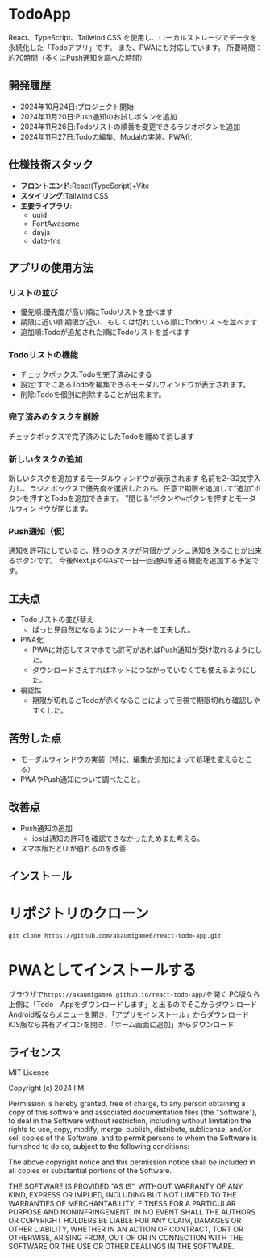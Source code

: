# TodoApp

React、TypeScript、Tailwind CSS を使用し、ローカルストレージでデータを永続化した「Todoアプリ」です。
また、PWAにも対応しています。
所要時間：約70時間（多くはPush通知を調べた時間）

## 開発履歴

- 2024年10月24日:プロジェクト開始
- 2024年11月20日:Push通知のお試しボタンを追加
- 2024年11月26日:Todoリストの順番を変更できるラジオボタンを追加
- 2024年11月27日:Todoの編集、Modalの実装、PWA化

## 仕様技術スタック

- **フロントエンド**:React(TypeScript)+Vite
- **スタイリング**:Tailwind CSS
- **主要ライブラリ**:
  - uuid
  - FontAwesome
  - dayjs
  - date-fns

## アプリの使用方法

### リストの並び

- 優先順:優先度が高い順にTodoリストを並べます
- 期限に近い順:期限が近い、もしくは切れている順にTodoリストを並べます
- 追加順:Todoが追加された順にTodoリストを並べます

### Todoリストの機能

- チェックボックス:Todoを完了済みにする
- 設定:すでにあるTodoを編集できるモーダルウィンドウが表示されます。
- 削除:Todoを個別に削除することが出来ます。

### 完了済みのタスクを削除

チェックボックスで完了済みにしたTodoを纏めて消します

### 新しいタスクの追加

新しいタスクを追加するモーダルウィンドウが表示されます
名前を2~32文字入力し、ラジオボックスで優先度を選択したのち、任意で期限を追加して”追加”ボタンを押すとTodoを追加できます。
”閉じる”ボタンや×ボタンを押すとモーダルウィンドウが閉じます。

### Push通知（仮）

通知を許可にしていると、残りのタスクが何個かプッシュ通知を送ることが出来るボタンです。
今後Next.jsやGASで一日一回通知を送る機能を追加する予定です。

## 工夫点

- Todoリストの並び替え
  - ぱっと見自然になるようにソートキーを工夫した。
- PWA化
  - PWAに対応してスマホでも許可があればPush通知が受け取れるようにした。
  - ダウンロードさえすればネットにつながっていなくても使えるようにした。
- 視認性
  - 期限が切れるとTodoが赤くなることによって目視で期限切れか確認しやすくした。

## 苦労した点

- モーダルウィンドウの実装（特に、編集か追加によって処理を変えるところ）
- PWAやPush通知について調べたこと。

## 改善点

- Push通知の追加
  - iosは通知の許可を確認できなかったためまた考える。
- スマホ版だとUIが崩れるのを改善

## インストール

# リポジトリのクローン

`git clone https://github.com/akaumigame6/react-todo-app.git `

# PWAとしてインストールする

ブラウザで`https://akaumigame6.github.io/react-todo-app/`を開く
PC版なら上側に「Todo　Appをダウンロードします」と出るのでそこからダウンロード
Android版ならメニューを開き、「アプリをインストール」からダウンロード
iOS版なら共有アイコンを開き、「ホーム画面に追加」からダウンロード

## ライセンス

MIT License

Copyright (c) 2024 I M

Permission is hereby granted, free of charge, to any person obtaining a copy
of this software and associated documentation files (the "Software"), to deal
in the Software without restriction, including without limitation the rights
to use, copy, modify, merge, publish, distribute, sublicense, and/or sell
copies of the Software, and to permit persons to whom the Software is
furnished to do so, subject to the following conditions:

The above copyright notice and this permission notice shall be included in all
copies or substantial portions of the Software.

THE SOFTWARE IS PROVIDED "AS IS", WITHOUT WARRANTY OF ANY KIND, EXPRESS OR
IMPLIED, INCLUDING BUT NOT LIMITED TO THE WARRANTIES OF MERCHANTABILITY,
FITNESS FOR A PARTICULAR PURPOSE AND NONINFRINGEMENT. IN NO EVENT SHALL THE
AUTHORS OR COPYRIGHT HOLDERS BE LIABLE FOR ANY CLAIM, DAMAGES OR OTHER
LIABILITY, WHETHER IN AN ACTION OF CONTRACT, TORT OR OTHERWISE, ARISING FROM,
OUT OF OR IN CONNECTION WITH THE SOFTWARE OR THE USE OR OTHER DEALINGS IN THE
SOFTWARE.
